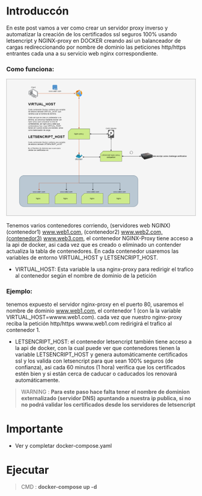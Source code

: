 # Introduccón

En este post vamos a ver como crear un servidor proxy inverso y automatizar la creación de los certificados ssl seguros 100% usando letsencript y NGINX-proxy en DOCKER creando así un balanceador de cargas redireccionando por nombre de dominio las peticiones http/https entrantes cada una a su  servicio web nginx correspondiente.

### Como funciona:

<img src="./diagrama.png">

Tenemos varios contenedores corriendo, (servidores web NGINX)  (contenedor1) www.web1.com, (contenedor2) www.web2.com,(contenedor3) www.web3.com,
el contenedor NGINX-Proxy tiene acceso a la api de docker, asi cada vez que es creado o eliminado un contender actualiza la tabla de contenedores.
En cada contenedor usaremos las variables de entorno VIRTUAL_HOST y LETSENCRIPT_HOST.

- VIRTUAL_HOST: Esta variable la usa nginx-proxy para redirigir el trafico al contenedor según el nombre de dominio de la petición

### Ejemplo: 

tenemos expuesto el servidor nginx-proxy en el puerto 80, usaremos el nombre de dominio www.web1.com, el contenedor 1 (con la la variable VIRTUAL_HOST=wwww.web1.com).
cada vez que nuestro nginx-proxy reciba la petición http/https wwww.web1.com redirigirá el trafico al contenedor 1.

- LETSENCRIPT_HOST: el contenedor letsencript también tiene acceso a la api de docker, con la cual puede ver que contenedores tienen la variable LETSENCRIPT_HOST y genera  automáticamente certificados ssl y los valida con letsencript para que sean 100% seguros (de confianza), asi cada 60 minutos (1 hora) verifica que los certificados estén bien y si están cerca de caducar o caducados los renovará automáticamente.


> WARNING : **Para este paso hace falta tener el nombre de dominion externalizado (servidor DNS) apuntando a nuestra ip publica, si no no podrá validar los certificados desde los servidores de letsencript**

# Importante
- Ver y completar docker-compose.yaml

# Ejecutar
 > CMD : **docker-compose up -d**
